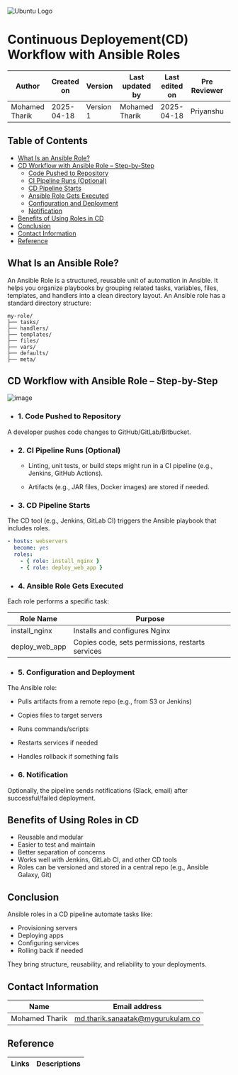 ![Ubuntu Logo](https://i0.wp.com/blog.knoldus.com/wp-content/uploads/2017/10/ansible_logo.png?fit=1800%2C514&ssl=1)

# **Continuous Deployement(CD) Workflow with Ansible Roles**

| Author         | Created on     | Version         | Last updated by | Last edited on | Pre Reviewer | L0 Reviewer | L1 Reviewer | L2 Reviewer |
|----------------|----------------|-----------------|-----------------|----------------|---------------|-------------|-------------|-------------|
| Mohamed Tharik | 2025-04-18     |     Version 1         | Mohamed Tharik  | 2025-04-18     |Priyanshu | Khushi | Mukul Joshi|Piyush Upadhyay |

## Table of Contents

- [What Is an Ansible Role?](#what-is-an-ansible-role)
- [CD Workflow with Ansible Role – Step-by-Step](#cd-workflow-with-ansible-role--step-by-step)
  - [Code Pushed to Repository](#1-code-pushed-to-repository)
  - [CI Pipeline Runs (Optional)](#2-ci-pipeline-runs-optional)
  - [CD Pipeline Starts](#3-cd-pipeline-starts)
  - [Ansible Role Gets Executed](#4-ansible-role-gets-executed)
  - [Configuration and Deployment](#5-configuration-and-deployment)
  - [Notification](#6-notification)
- [Benefits of Using Roles in CD](#benefits-of-using-roles-in-cd)
- [Conclusion](#conclusion)
- [Contact Information](#contact-information)
- [Reference](#reference)


## **What Is an Ansible Role?**

An Ansible Role is a structured, reusable unit of automation in Ansible. It helps you organize playbooks by grouping related tasks, variables, files, templates, and handlers into a clean directory layout.
An Ansible role has a standard directory structure:
```text
my-role/
├── tasks/
├── handlers/
├── templates/
├── files/
├── vars/
├── defaults/
├── meta/
```
## CD Workflow with Ansible Role – Step-by-Step
![image](https://github.com/user-attachments/assets/722cbe87-cbd3-4d13-ae42-1bc89c923efa)


- ### 1. Code Pushed to Repository
A developer pushes code changes to GitHub/GitLab/Bitbucket.

- ### 2. CI Pipeline Runs (Optional)
  - Linting, unit tests, or build steps might run in a CI pipeline (e.g., Jenkins, GitHub Actions).

  - Artifacts (e.g., JAR files, Docker images) are stored if needed.

- ### 3. CD Pipeline Starts
The CD tool (e.g., Jenkins, GitLab CI) triggers the Ansible playbook that includes roles.
```yaml
- hosts: webservers
  become: yes
  roles:
    - { role: install_nginx }
    - { role: deploy_web_app }
```
- ### 4. Ansible Role Gets Executed
Each role performs a specific task:

|Role Name | Purpose|
|-----------|---------|
|install_nginx | Installs and configures Nginx|
|deploy_web_app | Copies code, sets permissions, restarts services|

- ### 5. Configuration and Deployment
The Ansible role:

  - Pulls artifacts from a remote repo (e.g., from S3 or Jenkins)
  - Copies files to target servers
  - Runs commands/scripts
  - Restarts services if needed
  - Handles rollback if something fails

- ### 6. Notification
Optionally, the pipeline sends notifications (Slack, email) after successful/failed deployment.

## Benefits of Using Roles in CD
- Reusable and modular
- Easier to test and maintain
- Better separation of concerns
- Works well with Jenkins, GitLab CI, and other CD tools
- Roles can be versioned and stored in a central repo (e.g., Ansible Galaxy, Git)

## Conclusion
Ansible roles in a CD pipeline automate tasks like:

- Provisioning servers
- Deploying apps
- Configuring services
- Rolling back if needed

They bring structure, reusability, and reliability to your deployments.

## Contact Information

| Name | Email address         |
|------|------------------------|
| Mohamed Tharik  | md.tharik.sanaatak@mygurukulam.co    |

## Reference

| Links                                                                                                                                                                                                                     | Descriptions                                                                                              |
|---------------------------------------------------------------------------------------------------------------------------------------------------------------------------------------------------------------------------|-----------------------------------------------------------------------------------------------------------|

